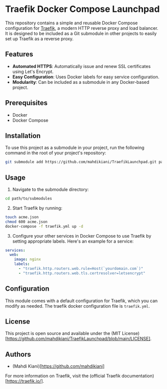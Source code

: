 # Traefik Docker Compose Launchpad
This repository contains a simple and reusable Docker Compose configuration for [Traefik](https://traefik.io/), a modern HTTP reverse proxy and load balancer. It is designed to be included as a Git submodule in other projects to easily set up Traefik as a reverse proxy.

## Features

- **Automated HTTPS**: Automatically issue and renew SSL certificates using Let's Encrypt.
- **Easy Configuration**: Uses Docker labels for easy service configuration.
- **Modularity**: Can be included as a submodule in any Docker-based project.

## Prerequisites

- Docker
- Docker Compose

## Installation

To use this project as a submodule in your project, run the following command in the root of your project's repository:

```bash
git submodule add https://github.com/mahdikiani/TraefikLaunchpad.git path/to/submodule
```

## Usage

1. Navigate to the submodule directory:

```bash
cd path/to/submodules
```

2. Start Traefik by running:
```bash
touch acme.json
chmod 600 acme.json
docker-compose -f traefik.yml up -d
```

3. Configure your other services in Docker Compose to use Traefik by setting appropriate labels. Here's an example for a service:
```yaml
services:
  web:
    image: nginx
    labels:
      - "traefik.http.routers.web.rule=Host(`yourdomain.com`)"
      - "traefik.http.routers.web.tls.certresolver=letsencrypt"
```

## Configuration

This module comes with a default configuration for Traefik, which you can modify as needed. The traefik docker configuration file is `traefik.yml`.


## License

This project is open source and available under the (MIT License)[https://github.com/mahdikiani/TraefikLaunchpad/blob/main/LICENSE].

## Authors
- (Mahdi Kiani)[https://github.com/mahdikiani]

For more information on Traefik, visit the (official Traefik documentation)[https://traefik.io/].